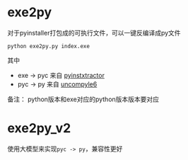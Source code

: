 # exe2py

对于pyinstaller打包成的可执行文件，可以一键反编译成py文件

```buildoutcfg
python exe2py.py index.exe
```

其中

- exe -> pyc 来自 [pyinstxtractor](https://github.com/extremecoders-re/pyinstxtractor)
- pyc -> py 来自 [uncompyle6](https://github.com/rocky/python-uncompyle6)

备注：
python版本和exe对应的python版本版本要对应

# exe2py_v2

使用大模型来实现`pyc -> py`，兼容性更好
